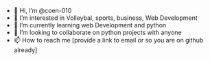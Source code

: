 - 👋 Hi, I’m @coen-010
- 👀 I’m interested in Volleybal, sports, business, Web Development
- 🌱 I’m currently learning web Development and python 
- 💞️ I’m looking to collaborate on python projects with anyone
- 📫 How to reach me [provide a link to email or so you are on github already]

<!---
coen-010/coen-010 is a ✨ special ✨ repository because its `README.md` (this file) appears on your GitHub profile.
You can click the Preview link to take a look at your changes.
--->
